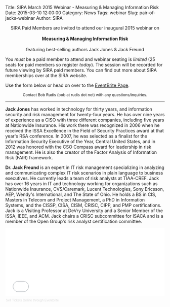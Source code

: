 Title: SIRA March 2015 Webinar - Measuring & Managing Information Risk 
Date: 2015-03-10 12:00:00
Category: News
Tags: webinar
Slug: pair-of-jacks-webinar
Author: SIRA

<center>
SIRA Paid Members are invited to attend our inaugural 2015 webinar on<br/><br/>
<b>Measuring & Managing Information Risk</b><br/><br/>
featuring best-selling authors Jack Jones & Jack Freund<br/>
</center>

You *must* be a paid member to attend and webinar seating is *limited* (25 seats for paid members so register *today*). The session will be recorded for future viewing by SIRA paid members. You can find out more about SIRA memberships over at the SIRA website. 

Use the form below or head on over to the [EventBrite Page](https://www.eventbrite.com/e/sira-webinar-jack-jones-jack-freund-measuring-managing-information-risk-tickets-16101049673).

<center><span style="font-size:9pt">Contact Bob Rudis (bob at rudis dot net) with any questions/inquiries.</span></center>

<hr noshade size="1"/>

<b>Jack Jones</b> has worked in technology for thirty years, and information security and risk management for twenty-four years. He has over nine years of experience as a CISO with three different companies, including five years at Nationwide Insurance. His work there was recognized in 2006 when he received the ISSA Excellence in the Field of Security Practices award at that year's RSA conference. In 2007, he was selected as a finalist for the Information Security Executive of the Year, Central United States, and in 2012 was honored with the CSO Compass award for leadership in risk management. He is also the creator of the Factor Analysis of Information Risk (FAIR) framework.

<b>Dr. Jack Freund</b> is an expert in IT risk management specializing in analyzing and communicating complex IT risk scenarios in plain language to business executives. He currently leads a team of risk analysts at TIAA-CREF. Jack has over 16 years in IT and technology working for organizations such as Nationwide Insurance, CVS/Caremark, Lucent Technologies, Sony Ericsson, AEP, Wendy's International, and The State of Ohio. He holds a BS in CIS, Masters in Telecom and Project Management, a PhD in Information Systems, and the CISSP, CISA, CISM, CRISC, CIPP, and PMP certifications. Jack is a Visiting Professor at DeVry University and a Senior Member of the ISSA, IEEE, and ACM. Jack chairs a CRISC subcommittee for ISACA and is a member of the Open Group's risk analyst certification committee.

<div style="width:100%; text-align:left;" ><iframe  src="//eventbrite.com/tickets-external?eid=16101049673&ref=etckt" frameborder="0" height="214" width="100%" vspace="0" hspace="0" marginheight="5" marginwidth="5" scrolling="auto" allowtransparency="true"></iframe><div style="font-family:Helvetica, Arial; font-size:10px; padding:5px 0 5px; margin:2px; width:100%; text-align:left;" ><a style="color:#ddd; text-decoration:none;" target="_blank" href="http://www.eventbrite.com/r/etckt">Sell Tickets Online</a> <span style="color:#ddd;">through</span> <a style="color:#ddd; text-decoration:none;" target="_blank" href="http://www.eventbrite.com?ref=etckt">Eventbrite</a></div></div>